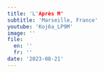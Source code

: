 ```yaml
---
title: 'L'Après M'
subtitle: 'Marseille, France'
youtube: 'Koj6a_LP9M'
image: ''
file:
  en: ''
  fr: ''
date: '2023-08-21'
---
```

